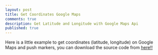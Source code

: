 ```yaml
---
layout: post
title: Get Coordinates Google Maps
comments: true
description: Get Latitude and Longitude with Google Maps Api
published: true
---
```


Here is a little example to get coordinates (latitude, longitude) on Google Maps and push markers, you can download 
the source code from <a target="_blank" href="https://github.com/lvasquez/Google-Maps-Samples">here!!</a>











